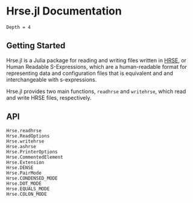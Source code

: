 # Hrse.jl Documentation

```@contents
Depth = 4
```

## Getting Started

Hrse.jl is a Julia package for reading and writing files written in [HRSE](https://lukebemish.dev/hrse), or Human Readable
S-Expressions, which are a human-readable format for representing data and configuration files that is equivalent and
and interchangeable with s-expressions.

Hrse.jl provides two main functions, `readhrse` and `writehrse`, which read and write HRSE files, respectively.

## API

```@docs
Hrse.readhrse
Hrse.ReadOptions
Hrse.writehrse
Hrse.ashrse
Hrse.PrinterOptions
Hrse.CommentedElement
Hrse.Extension
Hrse.DENSE
Hrse.PairMode
Hrse.CONDENSED_MODE
Hrse.DOT_MODE
Hrse.EQUALS_MODE
Hrse.COLON_MODE
```
